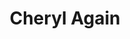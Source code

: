 ---
title: Cheryl Again
layout: deck
era: 2022
description: 2nd Place World Championships 2022 - Seniors - Sebastian Lashmet
achievements:
  - position: 2nd
    competition: World Championships 2022
    division: Seniors
    player: Sebastian Lashmet
links:
  - href: https://limitlesstcg.com/decks/list/12857
    title: Limitless Page
  - href: https://bulbapedia.bulbagarden.net/wiki/Cheryl_Again_(TCG)
    title: Bulbapedia
cards:
  pokemon:
    - name: Sobble
      set: CRE
      number: 41
      quantity: 4
    - name: Drizzile
      set: SSH
      number: 56
      quantity: 3
    - name: Inteleon
      set: SSH
      number: 58
      quantity: 2
    - name: Inteleon
      set: CRE
      number: 43
      quantity: 1
    - name: Rapid Strike Urshifu V
      set: BST
      number: 87
      quantity: 3
    - name: Rapid Strike Urshifu VMAX
      set: BST
      number: 88
      quantity: 2
    - name: Remoraid
      set: BST
      number: 36
      quantity: 2
    - name: Octillery
      set: BST
      number: 37
      quantity: 2
    - name: Manaphy
      set: BRS
      number: 41
      quantity: 1
    - name: Medicham V
      set: EVS
      number: 83
      quantity: 1
  trainers:
    - name: Irida
      set: ASR
      number: 147
      quantity: 4
    - name: Cheryl
      set: BST
      number: 123
      quantity: 2
    - name: Boss's Orders
      set: BRS
      number: 132
      quantity: 1
    - name: Marnie
      set: SSH
      number: 169
      quantity: 1
    - name: Roxanne
      set: ASR
      number: 150
      quantity: 1
    - name: Scoop Up Net
      set: RCL
      number: 165
      quantity: 4
    - name: Evolution Incense
      set: SSH
      number: 163
      quantity: 3
    - name: Level Ball
      set: BST
      number: 129
      quantity: 3
    - name: Energy Search
      set: SSH
      number: 161
      quantity: 2
    - name: Quick Ball
      set: FST
      number: 237
      quantity: 2
    - name: Escape Rope
      set: BST
      number: 125
      quantity: 1
    - name: Hisuian Heavy Ball
      set: ASR
      number: 146
      quantity: 1
    - name: Ordinary Rod
      set: SSH
      number: 171
      quantity: 1
    - name: Pal Pad
      set: SSH
      number: 172
      quantity: 1
    - name: Rescue Carrier
      set: EVS
      number: 154
      quantity: 1
    - name: Ultra Ball
      set: BRS
      number: 150
      quantity: 1
    - name: Tool Jammer
      set: BST
      number: 136
      quantity: 1
    - name: Tower of Waters
      set: BST
      number: 138
      quantity: 2
  energy:
    - name: Rapid Strike Energy
      set: BST
      number: 140
      quantity: 4
    - name: Fighting Energy
      set: SSH
      number: F
      quantity: 3
---